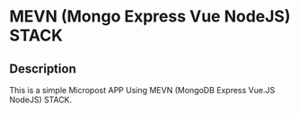 # MEVN (Mongo Express Vue NodeJS) STACK

## Description

This is a simple Micropost APP Using MEVN (MongoDB Express Vue.JS NodeJS) STACK.